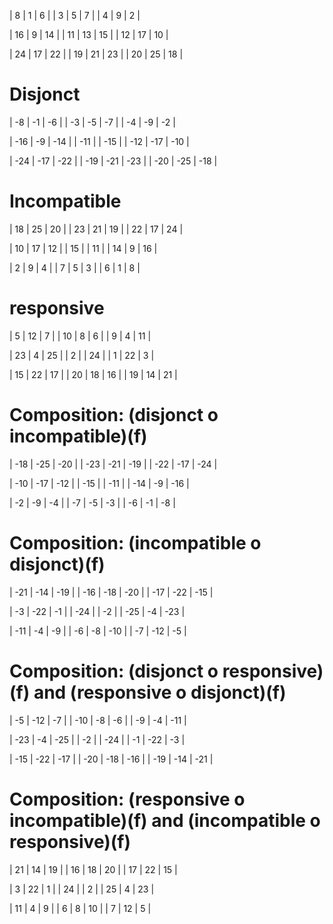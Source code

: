 |   8 |   1 |   6 |
|   3 |   5 |   7 |
|   4 |   9 |   2 |


|  16 |   9 |  14 |
|  11 |  13 |  15 |
|  12 |  17 |  10 |


|  24 |  17 |  22 |
|  19 |  21 |  23 |
|  20 |  25 |  18 |


# Disjonct

|  -8 |  -1 |  -6 |
|  -3 |  -5 |  -7 |
|  -4 |  -9 |  -2 |


| -16 |  -9 | -14 |
| -11 |     | -15 |
| -12 | -17 | -10 |


| -24 | -17 | -22 |
| -19 | -21 | -23 |
| -20 | -25 | -18 |


# Incompatible

|  18 |  25 |  20 |
|  23 |  21 |  19 |
|  22 |  17 |  24 |


|  10 |  17 |  12 |
|  15 |     |  11 |
|  14 |   9 |  16 |


|   2 |   9 |   4 |
|   7 |   5 |   3 |
|   6 |   1 |   8 |


# responsive

|   5 |  12 |   7 |
|  10 |   8 |   6 |
|   9 |   4 |  11 |


|  23 |   4 |  25 |
|   2 |     |  24 |
|   1 |  22 |   3 |


|  15 |  22 |  17 |
|  20 |  18 |  16 |
|  19 |  14 |  21 |


# Composition: (disjonct o incompatible)(f)

| -18 | -25 | -20 |
| -23 | -21 | -19 |
| -22 | -17 | -24 |


| -10 | -17 | -12 |
| -15 |     | -11 |
| -14 |  -9 | -16 |


|  -2 |  -9 |  -4 |
|  -7 |  -5 |  -3 |
|  -6 |  -1 |  -8 |


# Composition: (incompatible o disjonct)(f)

| -21 | -14 | -19 |
| -16 | -18 | -20 |
| -17 | -22 | -15 |


|  -3 | -22 |  -1 |
| -24 |     |  -2 |
| -25 |  -4 | -23 |


| -11 |  -4 |  -9 |
|  -6 |  -8 | -10 |
|  -7 | -12 |  -5 |


# Composition: (disjonct o responsive)(f) and (responsive o disjonct)(f)

|  -5 | -12 |  -7 |
| -10 |  -8 |  -6 |
|  -9 |  -4 | -11 |


| -23 |  -4 | -25 |
|  -2 |     | -24 |
|  -1 | -22 |  -3 |


| -15 | -22 | -17 |
| -20 | -18 | -16 |
| -19 | -14 | -21 |


# Composition: (responsive o incompatible)(f) and (incompatible o responsive)(f)

|  21 |  14 |  19 |
|  16 |  18 |  20 |
|  17 |  22 |  15 |


|   3 |  22 |   1 |
|  24 |     |   2 |
|  25 |   4 |  23 |


|  11 |   4 |   9 |
|   6 |   8 |  10 |
|   7 |  12 |   5 |


